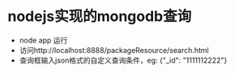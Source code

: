 # nodejs实现的mongodb查询
 * node app 运行
 * 访问http://localhost:8888/packageResource/search.html
 * 查询框输入json格式的自定义查询条件，eg: {"_id": "1111112222"} 
